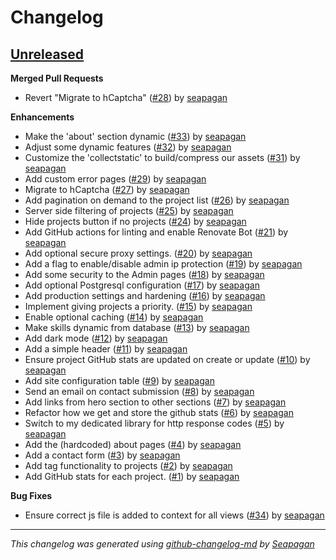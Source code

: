 # Changelog

## [Unreleased](https://github.com/seapagan/django-projects/tree/HEAD)

**Merged Pull Requests**

- Revert "Migrate to hCaptcha" ([#28](https://github.com/seapagan/django-projects/pull/28)) by [seapagan](https://github.com/seapagan)

**Enhancements**

- Make the 'about' section dynamic ([#33](https://github.com/seapagan/django-projects/pull/33)) by [seapagan](https://github.com/seapagan)
- Adjust some dynamic features ([#32](https://github.com/seapagan/django-projects/pull/32)) by [seapagan](https://github.com/seapagan)
- Customize the  'collectstatic' to build/compress our assets ([#31](https://github.com/seapagan/django-projects/pull/31)) by [seapagan](https://github.com/seapagan)
- Add custom error pages ([#29](https://github.com/seapagan/django-projects/pull/29)) by [seapagan](https://github.com/seapagan)
- Migrate to hCaptcha ([#27](https://github.com/seapagan/django-projects/pull/27)) by [seapagan](https://github.com/seapagan)
- Add pagination on demand to the project list ([#26](https://github.com/seapagan/django-projects/pull/26)) by [seapagan](https://github.com/seapagan)
- Server side filtering of projects ([#25](https://github.com/seapagan/django-projects/pull/25)) by [seapagan](https://github.com/seapagan)
- Hide projects button if no projects ([#24](https://github.com/seapagan/django-projects/pull/24)) by [seapagan](https://github.com/seapagan)
- Add GitHub actions for linting and enable Renovate Bot ([#21](https://github.com/seapagan/django-projects/pull/21)) by [seapagan](https://github.com/seapagan)
- Add optional secure proxy settings. ([#20](https://github.com/seapagan/django-projects/pull/20)) by [seapagan](https://github.com/seapagan)
- Add a flag to enable/disable admin ip protection ([#19](https://github.com/seapagan/django-projects/pull/19)) by [seapagan](https://github.com/seapagan)
- Add some security to the Admin pages ([#18](https://github.com/seapagan/django-projects/pull/18)) by [seapagan](https://github.com/seapagan)
- Add optional Postgresql configuration ([#17](https://github.com/seapagan/django-projects/pull/17)) by [seapagan](https://github.com/seapagan)
- Add production settings and hardening ([#16](https://github.com/seapagan/django-projects/pull/16)) by [seapagan](https://github.com/seapagan)
- Implement giving projects a priority. ([#15](https://github.com/seapagan/django-projects/pull/15)) by [seapagan](https://github.com/seapagan)
- Enable optional caching ([#14](https://github.com/seapagan/django-projects/pull/14)) by [seapagan](https://github.com/seapagan)
- Make skills dynamic from database ([#13](https://github.com/seapagan/django-projects/pull/13)) by [seapagan](https://github.com/seapagan)
- Add dark mode ([#12](https://github.com/seapagan/django-projects/pull/12)) by [seapagan](https://github.com/seapagan)
- Add a simple header ([#11](https://github.com/seapagan/django-projects/pull/11)) by [seapagan](https://github.com/seapagan)
- Ensure project GitHub stats are updated on create or update ([#10](https://github.com/seapagan/django-projects/pull/10)) by [seapagan](https://github.com/seapagan)
- Add site configuration table ([#9](https://github.com/seapagan/django-projects/pull/9)) by [seapagan](https://github.com/seapagan)
- Send an email on contact submission ([#8](https://github.com/seapagan/django-projects/pull/8)) by [seapagan](https://github.com/seapagan)
- Add links from hero section to other sections ([#7](https://github.com/seapagan/django-projects/pull/7)) by [seapagan](https://github.com/seapagan)
- Refactor how we get and store the github stats ([#6](https://github.com/seapagan/django-projects/pull/6)) by [seapagan](https://github.com/seapagan)
- Switch to my dedicated library for http response codes ([#5](https://github.com/seapagan/django-projects/pull/5)) by [seapagan](https://github.com/seapagan)
- Add the (hardcoded) about pages ([#4](https://github.com/seapagan/django-projects/pull/4)) by [seapagan](https://github.com/seapagan)
- Add a contact form ([#3](https://github.com/seapagan/django-projects/pull/3)) by [seapagan](https://github.com/seapagan)
- Add tag functionality to projects ([#2](https://github.com/seapagan/django-projects/pull/2)) by [seapagan](https://github.com/seapagan)
- Add GitHub stats for each project. ([#1](https://github.com/seapagan/django-projects/pull/1)) by [seapagan](https://github.com/seapagan)

**Bug Fixes**

- Ensure correct js file is added to context for all views ([#34](https://github.com/seapagan/django-projects/pull/34)) by [seapagan](https://github.com/seapagan)

---
*This changelog was generated using [github-changelog-md](http://changelog.seapagan.net/) by [Seapagan](https://github.com/seapagan)*
